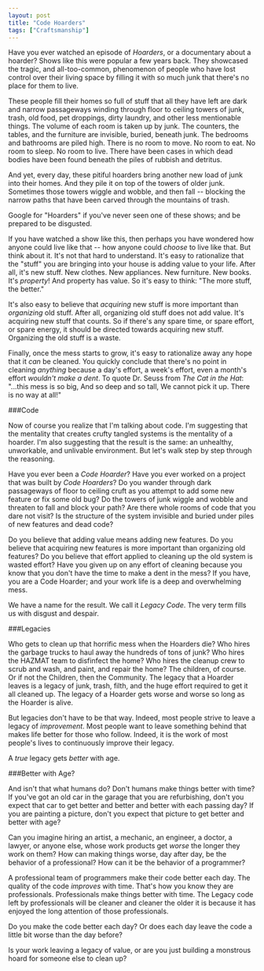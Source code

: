 ```yaml
---
layout: post
title: "Code Hoarders"
tags: ["Craftsmanship"]
---
```

Have you ever watched an episode of _Hoarders_, or a documentary about a hoarder?  Shows like this were popular a few years back.  They showcased the tragic, and all-too-common, phenomenon of people who have lost control over their living space by filling it with so much junk that there's no place for them to live.

These people fill their homes so full of stuff that all they have left are dark and narrow passageways winding through floor to ceiling towers of junk, trash, old food, pet droppings, dirty laundry, and other less mentionable things.  The volume of each room is taken up by junk.  The counters, the tables, and the furniture are invisible, buried, beneath junk.  The bedrooms and bathrooms are piled high.  There is no room to move.  No room to eat.  No room to sleep.  No room to live. There have been cases in which dead bodies have been found beneath the piles of rubbish and detritus.

And yet, every day, these pitiful hoarders bring another new load of junk into their homes.  And they pile it on top of the towers of older junk.  Sometimes those towers wiggle and wobble, and then fall -- blocking the narrow paths that have been carved through the mountains of trash.

Google for "Hoarders" if you've never seen one of these shows; and be prepared to be disgusted.

If you have watched a show like this, then perhaps you have wondered how anyone could live like that -- how anyone could _choose_ to live like that.  But think about it.  It's not that hard to understand.  It's easy to rationalize that the "stuff" you are bringing into your house is adding value to your life.  After all, it's new stuff.  New clothes.  New appliances.  New furniture.  New books.  It's _property_!  And property has value.  So it's easy to think: "The more stuff, the better."

It's also easy to believe that _acquiring_ new stuff is more important than _organizing_ old stuff.  After all, organizing old stuff does not add value.  It's acquiring new stuff that counts.  So if there's any spare time, or spare effort, or spare energy, it should be directed towards acquiring new stuff.  Organizing the old stuff is a waste.

Finally, once the mess starts to grow, it's easy to rationalize away any hope that it _can_ be cleaned.  You quickly conclude that there's no point in cleaning _anything_ because a day's effort, a week's effort, even a month's effort _wouldn't make a dent_.  To quote Dr. Seuss from _The Cat in the Hat_: "...this mess is so big, And so deep and so tall, We cannot pick it up. There is no way at all!"

###Code

Now of course you realize that I'm talking about code.  I'm suggesting that the mentality that creates crufty tangled systems is the mentality of a hoarder.  I'm also suggesting that the result is the same: an unhealthy, unworkable, and unlivable environment.  But let's walk step by step through the reasoning.

Have you ever been a _Code Hoarder_?  Have you ever worked on a project that was built by _Code Hoarders_?  Do you wander through dark passageways of floor to ceiling cruft as you attempt to add some new feature or fix some old bug?  Do the towers of junk wiggle and wobble and threaten to fall and block your path?   Are there whole rooms of code that you dare not visit?  Is the structure of the system invisible and buried under piles of new features and dead code?

Do you believe that adding value means adding new features.  Do you believe that acquiring new features is more important than organizing old features?  Do you believe that effort applied to cleaning up the old system is wasted effort?  Have you given up on any effort of cleaning because you know that you don't have the time to make a dent in the mess?  If you have, you are a Code Hoarder; and your work life is a deep and overwhelming mess.

We have a name for the result.  We call it _Legacy Code_.  The very term fills us with disgust and despair.

###Legacies

Who gets to clean up that horrific mess when the Hoarders die?  Who hires the garbage trucks to haul away the hundreds of tons of junk?  Who hires the HAZMAT team to disfinfect the home?  Who hires the cleanup crew to scrub and wash, and paint, and repair the home?  The children, of course.  Or if not the Children, then the Community.  The legacy that a Hoarder leaves is a legacy of junk, trash, filth, and the huge effort required to get it all cleaned up.  The legacy of a Hoarder gets worse and worse so long as the Hoarder is alive.

But legacies don't have to be that way.  Indeed, most people strive to leave a legacy of _improvement_.  Most people want to leave something behind that makes life better for those who follow.  Indeed, it is the work of most people's lives to continuously improve their legacy.

A _true_ legacy gets _better_ with age.

###Better with Age?

And isn't that what humans do?  Don't humans make things better with time?  If you've got an old car in the garage that you are refurbishing, don't you expect that car to get better and better and better with each passing day?  If you are painting a picture, don't you expect that picture to get better and better with age?

Can you imagine hiring an artist, a mechanic, an engineer, a doctor, a lawyer, or anyone else, whose work products get _worse_ the longer they work on them?  How can making things worse, day after day, be the behavior of a professional?  How can it be the behavior of a programmer?

A professional team of programmers make their code better each day.  The quality of the code _improves_ with time.  That's how you know they are professionals.  Professionals make things better with time.  The Legacy code left by professionals will be cleaner and cleaner the older it is because it has enjoyed the long attention of those professionals.

Do you make the code better each day?  Or does each day leave the code a little bit worse than the day before?

Is your work leaving a legacy of value, or are you just building a monstrous hoard for someone else to clean up?




